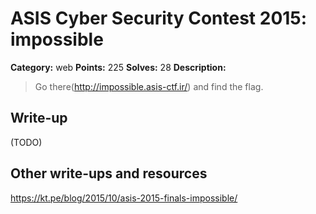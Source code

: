 # ASIS Cyber Security Contest 2015: impossible

**Category:** web
**Points:** 225
**Solves:** 28
**Description:**

> Go there(http://impossible.asis-ctf.ir/) and find the flag.

## Write-up

(TODO)

## Other write-ups and resources

https://kt.pe/blog/2015/10/asis-2015-finals-impossible/
